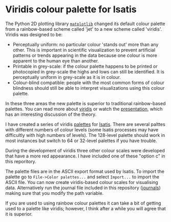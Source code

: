 # Viridis colour palette for Isatis #

The Python 2D plotting library [`matplotlib`](http://matplotlib.org/) changed its default colour palette from a rainbow-based scheme called 'jet' to a new scheme called 'viridis'. Viridis was designed to be:

- Perceptually uniform: no particular colour 'stands out' more than any other. This is important in scientific visualization to prevent artificial patterns or trends appearing in the data because one colour is more apparent to the human eye than another.
- Printable in grey-scale: if the colour palette happens to be printed or photocopied in grey-scale the highs and lows can still be identified. It is perceptually uniform in grey-scale as it is in colour.
- Colour-blind compatible: people with the most common forms of colour blindness should still be able to interpret visualizations using this colour palette.

In these three areas the new palette is superior to traditional rainbow-based palettes. You can read more about [viridis](http://bids.github.io/colormap/) or watch the [presentation](https://youtu.be/xAoljeRJ3lU), which has an interesting discussion of the theory.

I have created a series of viridis [palettes](https://github.com/alexmtrueman/isatis_viridis) for [Isatis](http://www.geovariances.com/en/isatis-all-in-one-software-for-geostatistics-ru324). There are several palttes with different numbers of colour levels (some Isatis processes may have difficultly with high numbers of levels). The 128-level palette should work in most instances but switch to 64 or 32-level palettes if you have trouble.

During the development of viridis three other colour scales were developed that have a more red appearance. I have included one of these "option c" in this reporitory. 

The palette files are in the ASCII export format used by Isatis. To import the palette go to `File->Color palettes...` and select `Import...` to import the ASCII file. You can now create viridis-based colour scales for visualising data. Alternatively run the journal file included in this repository ([journals](https://github.com/amt4158/isatis_viridis/tree/master/journals)) making sure that you modify the path variable.

If you are used to using rainbow colour palettes it can take a bit of getting used to a palette like viridis; however, I think after a while you will agree that it is superior.
